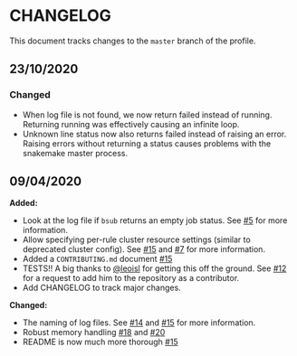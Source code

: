 # CHANGELOG

<!--- Please follow these guidelines https://keepachangelog.com/en/1.0.0/ --->

This document tracks changes to the `master` branch of the profile.

## 23/10/2020

### Changed

- When log file is not found, we now return failed instead of running. Returning running
  was effectively causing an infinite loop.
- Unknown line status now also returns failed instead of raising an error. Raising
  errors without returning a status causes problems with the snakemake master process.

## 09/04/2020

**Added:**
- Look at the log file if `bsub` returns an empty job status. See [#5][5] for more
  information.
- Allow specifying per-rule cluster resource settings (similar to deprecated cluster
  config). See [#15][15] and [#7][7] for more information.
- Added a `CONTRIBUTING.md` document [#15][15]
- TESTS!! A big thanks to [@leoisl](https://github.com/leoisl) for getting this off the
  ground. See [#12][12] for a request to add him to the repository as a contributor.
- Add CHANGELOG to track major changes.

**Changed:**
- The naming of log files. See [#14][14] and [#15][15] for more information.
- Robust memory handling [#18][18] and [#20][20]
- README is now much more thorough [#15][15]

[12]: https://github.com/Snakemake-Profiles/snakemake-lsf/issues/12
[14]: https://github.com/Snakemake-Profiles/snakemake-lsf/issues/14
[15]: https://github.com/Snakemake-Profiles/snakemake-lsf/pull/15
[18]: https://github.com/Snakemake-Profiles/snakemake-lsf/issues/18
[20]: https://github.com/Snakemake-Profiles/snakemake-lsf/pull/20
[5]: https://github.com/Snakemake-Profiles/snakemake-lsf/pull/5
[7]: https://github.com/Snakemake-Profiles/snakemake-lsf/issues/7
[11]: https://github.com/Snakemake-Profiles/snakemake-lsf/pull/11
[9]: https://github.com/Snakemake-Profiles/snakemake-lsf/pull/9

